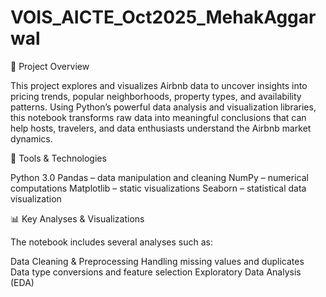# VOIS_AICTE_Oct2025_MehakAggarwal

📘 Project Overview

This project explores and visualizes Airbnb data to uncover insights into pricing trends, popular neighborhoods, property types, and availability patterns. Using Python’s powerful data analysis and visualization libraries, this notebook transforms raw data into meaningful conclusions that can help hosts, travelers, and data enthusiasts understand the Airbnb market dynamics.

🧰 Tools & Technologies

Python 3.0
Pandas – data manipulation and cleaning
NumPy – numerical computations
Matplotlib – static visualizations
Seaborn – statistical data visualization

📊 Key Analyses & Visualizations

The notebook includes several analyses such as:

Data Cleaning & Preprocessing
Handling missing values and duplicates
Data type conversions and feature selection
Exploratory Data Analysis (EDA)
